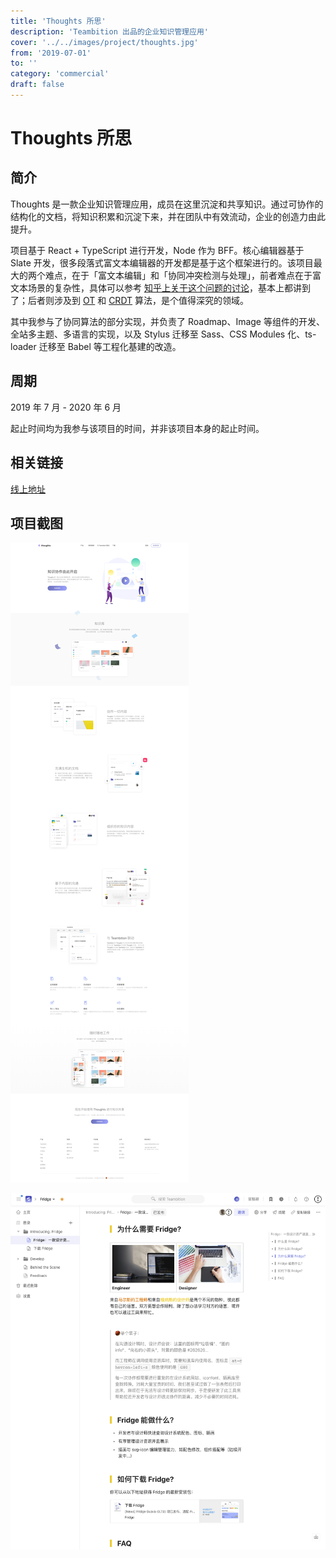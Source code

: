 ```yaml
---
title: 'Thoughts 所思'
description: 'Teambition 出品的企业知识管理应用'
cover: '../../images/project/thoughts.jpg'
from: '2019-07-01'
to: ''
category: 'commercial'
draft: false
---
```



# Thoughts 所思

## 简介

Thoughts 是一款企业知识管理应用，成员在这里沉淀和共享知识。通过可协作的结构化的文档，将知识积累和沉淀下来，并在团队中有效流动，企业的创造力由此提升。

项目基于 React + TypeScript 进行开发，Node 作为 BFF。核心编辑器基于 Slate 开发，很多段落式富文本编辑器的开发都是基于这个框架进行的。该项目最大的两个难点，在于「富文本编辑」和「协同冲突检测与处理」，前者难点在于富文本场景的复杂性，具体可以参考 [知乎上关于这个问题的讨论](https://www.zhihu.com/question/38699645)，基本上都讲到了；后者则涉及到 [OT](https://en.wikipedia.org/wiki/Operational_transformation) 和 [CRDT](https://en.wikipedia.org/wiki/Conflict-free_replicated_data_type) 算法，是个值得深究的领域。

其中我参与了协同算法的部分实现，并负责了 Roadmap、Image 等组件的开发、全站多主题、多语言的实现，以及 Stylus 迁移至 Sass、CSS Modules 化、ts-loader 迁移至 Babel 等工程化基建的改造。


## 周期

2019 年 7 月 - 2020 年 6 月

起止时间均为我参与该项目的时间，并非该项目本身的起止时间。

## 相关链接

[线上地址](https://suosi.teambition.net)

## 项目截图

![官网介绍](../../images/project/thoughts/thoughts.png)

![截图](../../images/project/thoughts/screenshot.png)
